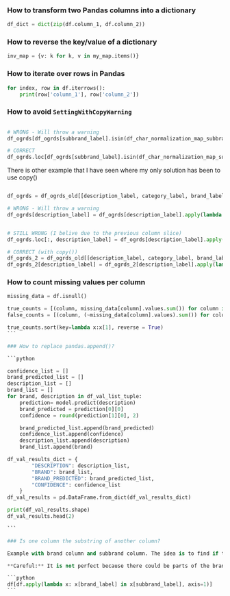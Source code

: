 ### How to transform two Pandas columns into a dictionary

```python
df_dict = dict(zip(df.column_1, df.column_2))
```

### How to reverse the key/value of a dictionary

```python
inv_map = {v: k for k, v in my_map.items()}
```

### How to iterate over rows in Pandas

```python
for index, row in df.iterrows():
    print(row['column_1'], row['column_2'])
```

### How to avoid `SettingWithCopyWarning`

```python

# WRONG - Will throw a warning
df_ogrds[df_ogrds[subbrand_label].isin(df_char_normalization_map_subbrand["OLD"])][subbrand_label] = "OUTRAS MARCAS"

# CORRECT
df_ogrds.loc[df_ogrds[subbrand_label].isin(df_char_normalization_map_subbrand["OLD"]), subbrand_label] = "OUTRAS MARCAS"

```

There is other example that I have seen where my only solution has been to use copy()

```python

df_ogrds = df_ogrds_old[[description_label, category_label, brand_label]]

# WRONG - Will throw a warning
df_ogrds[description_label] = df_ogrds[description_label].apply(lambda x: normalize(str(x)))


# STILL WRONG (I belive due to the previous column slice)
df_ogrds.loc[:, description_label] = df_ogrds[description_label].apply(lambda x: normalize(str(x)))

# CORRECT (with copy())
df_ogrds_2 = df_ogrds_old[[description_label, category_label, brand_label]].copy()
df_ogrds_2[description_label] = df_ogrds_2[description_label].apply(lambda x: normalize(str(x)))

```

### How to count missing values per column

````python
missing_data = df.isnull()

true_counts = [(column, missing_data[column].values.sum()) for column in missing_data.columns]
false_counts = [(column, (~missing_data[column].values).sum()) for column in missing_data.columns]

true_counts.sort(key=lambda x:x[1], reverse = True)
```

### How to replace pandas.append()?

```python

confidence_list = []
brand_predicted_list = []
description_list = []
brand_list = []
for brand, description in df_val_list_tuple:
    prediction= model.predict(description)
    brand_predicted = prediction[0][0]
    confidence = round(prediction[1][0], 2)

    brand_predicted_list.append(brand_predicted)
    confidence_list.append(confidence)
    description_list.append(description)
    brand_list.append(brand)

df_val_results_dict = {
        "DESCRIPTION": description_list,
        "BRAND": brand_list,
        "BRAND_PREDICTED": brand_predicted_list,
        "CONFIDENCE": confidence_list
    }
df_val_results = pd.DataFrame.from_dict(df_val_results_dict)

print(df_val_results.shape)
df_val_results.head(2)

```

### Is one column the substring of another column?

Example with brand column and subbrand column. The idea is to find if the subbrand column contains elements with brand in its name. 

**Careful:** It is not perfect because there could be parts of the brand name in the subbrand but not the whole brand name and this would not get it...

```python
df[df.apply(lambda x: x[brand_label] in x[subbrand_label], axis=1)]
```